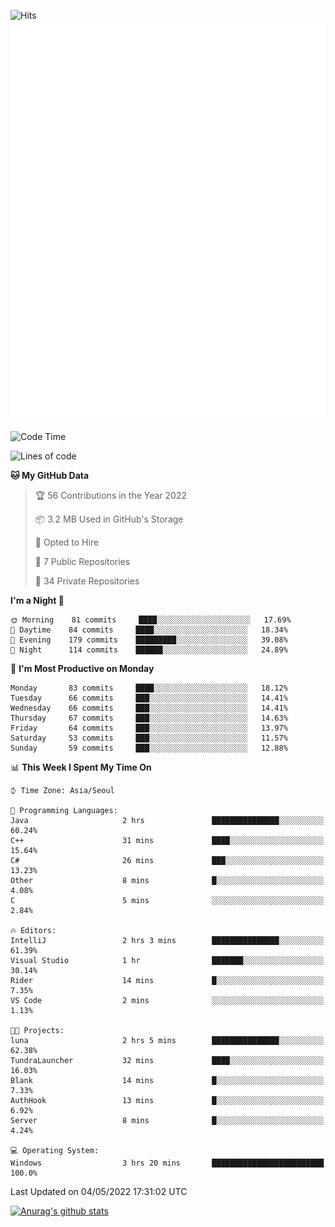![Hits](https://hits.seeyoufarm.com/api/count/incr/badge.svg?url=https%3A%2F%2Fgithub.com%2Fkokose1234&count_bg=%2379C83D&title_bg=%23555555&icon=apple.svg&icon_color=%23E7E7E7&title=hits&edge_flat=false)
<br/>
![Metrics](https://github.com/kokose1234/kokose1234/blob/main/github-metrics.svg)

<!--START_SECTION:waka-->
![Code Time](http://img.shields.io/badge/Code%20Time-631%20hrs%2021%20mins-blue)

![Lines of code](https://img.shields.io/badge/From%20Hello%20World%20I%27ve%20Written-2%20Million%20lines%20of%20code-blue)

**🐱 My GitHub Data** 

> 🏆 56 Contributions in the Year 2022
 > 
> 📦 3.2 MB Used in GitHub's Storage 
 > 
> 💼 Opted to Hire
 > 
> 📜 7 Public Repositories 
 > 
> 🔑 34 Private Repositories  
 > 
**I'm a Night 🦉** 

```text
🌞 Morning    81 commits     ████░░░░░░░░░░░░░░░░░░░░░   17.69% 
🌆 Daytime    84 commits     ████░░░░░░░░░░░░░░░░░░░░░   18.34% 
🌃 Evening    179 commits    █████████░░░░░░░░░░░░░░░░   39.08% 
🌙 Night      114 commits    ██████░░░░░░░░░░░░░░░░░░░   24.89%

```
📅 **I'm Most Productive on Monday** 

```text
Monday       83 commits     ████░░░░░░░░░░░░░░░░░░░░░   18.12% 
Tuesday      66 commits     ███░░░░░░░░░░░░░░░░░░░░░░   14.41% 
Wednesday    66 commits     ███░░░░░░░░░░░░░░░░░░░░░░   14.41% 
Thursday     67 commits     ███░░░░░░░░░░░░░░░░░░░░░░   14.63% 
Friday       64 commits     ███░░░░░░░░░░░░░░░░░░░░░░   13.97% 
Saturday     53 commits     ███░░░░░░░░░░░░░░░░░░░░░░   11.57% 
Sunday       59 commits     ███░░░░░░░░░░░░░░░░░░░░░░   12.88%

```


📊 **This Week I Spent My Time On** 

```text
⌚︎ Time Zone: Asia/Seoul

💬 Programming Languages: 
Java                     2 hrs               ███████████████░░░░░░░░░░   60.24% 
C++                      31 mins             ████░░░░░░░░░░░░░░░░░░░░░   15.64% 
C#                       26 mins             ███░░░░░░░░░░░░░░░░░░░░░░   13.23% 
Other                    8 mins              █░░░░░░░░░░░░░░░░░░░░░░░░   4.08% 
C                        5 mins              ░░░░░░░░░░░░░░░░░░░░░░░░░   2.84%

🔥 Editors: 
IntelliJ                 2 hrs 3 mins        ███████████████░░░░░░░░░░   61.39% 
Visual Studio            1 hr                ███████░░░░░░░░░░░░░░░░░░   30.14% 
Rider                    14 mins             █░░░░░░░░░░░░░░░░░░░░░░░░   7.35% 
VS Code                  2 mins              ░░░░░░░░░░░░░░░░░░░░░░░░░   1.13%

🐱‍💻 Projects: 
luna                     2 hrs 5 mins        ███████████████░░░░░░░░░░   62.38% 
TundraLauncher           32 mins             ████░░░░░░░░░░░░░░░░░░░░░   16.03% 
Blank                    14 mins             █░░░░░░░░░░░░░░░░░░░░░░░░   7.33% 
AuthHook                 13 mins             █░░░░░░░░░░░░░░░░░░░░░░░░   6.92% 
Server                   8 mins              █░░░░░░░░░░░░░░░░░░░░░░░░   4.24%

💻 Operating System: 
Windows                  3 hrs 20 mins       █████████████████████████   100.0%

```


 Last Updated on 04/05/2022 17:31:02 UTC
<!--END_SECTION:waka-->

[![Anurag's github stats](https://github-readme-stats.vercel.app/api?username=kokose1234&theme=dracula)](https://github.com/anuraghazra/github-readme-stats)



	
